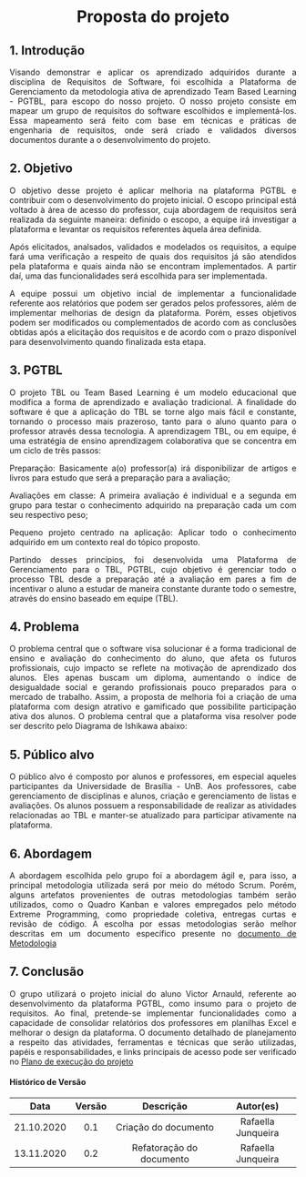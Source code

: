 # <center>Proposta do projeto

<div align="justify">

## 1. Introdução

Visando demonstrar e aplicar os aprendizado adquiridos durante a disciplina de Requisitos de Software, foi escolhida a Plataforma de Gerenciamento da metodologia ativa de aprendizado Team Based Learning - PGTBL, para escopo do nosso projeto. O nosso projeto consiste em mapear um grupo de requisitos do software escolhidos e implementá-los. Essa mapeamento será feito com base em técnicas e práticas de engenharia de requisitos, onde será criado e validados diversos documentos durante a o desenvolvimento do projeto.

## 2. Objetivo
O objetivo desse projeto é aplicar melhoria na plataforma PGTBL e contribuir com o desenvolvimento do projeto inicial. O escopo principal está voltado à área de acesso do professor, cuja abordagem de requisitos será realizada da seguinte maneira: definido o escopo, a equipe irá investigar a plataforma e levantar os requisitos referentes àquela área definida. 

Após elicitados, analsados, validados e modelados os requisitos, a equipe fará uma verificação a respeito de quais dos requisitos já são atendidos pela plataforma e quais ainda não se encontram implementados. A partir daí, uma das funcionalidades será escolhida para ser implementada.

A equipe possui um objetivo incial de implementar a funcionalidade referente aos relatórios que podem ser gerados pelos professores, além de implementar melhorias de design da plataforma. Porém, esses objetivos podem ser modificados ou complementados de acordo com as conclusões obtidas após a elicitação dos requisitos e de acordo com o prazo disponível para desenvolvimento quando finalizada esta etapa.

## 3. PGTBL
O projeto TBL ou Team Based Learning é um modelo educacional que modifica a forma de aprendizado e avaliação tradicional. A finalidade do software é que a aplicação do TBL se torne algo mais fácil e constante, tornando o processo mais prazeroso, tanto para o aluno quanto para o professor através dessa tecnologia. 
A aprendizagem TBL, ou em equipe, é uma estratégia de ensino aprendizagem colaborativa que se concentra em um ciclo de três passos:

Preparação: Basicamente a(o) professor(a) irá disponibilizar de artigos e livros para estudo que será a preparação para a avaliação;

Avaliações em classe: A primeira avaliação é individual e a segunda em grupo para testar o conhecimento adquirido na preparação cada um com seu respectivo peso;

Pequeno projeto centrado na aplicação: Aplicar todo o conhecimento adquirido em um contexto real do tópico proposto.

Partindo desses princípios, foi desenvolvida uma Plataforma de Gerenciamento para o TBL, PGTBL, cujo objetivo é gerenciar todo o processo TBL desde a preparação até a avaliação em pares a fim de incentivar o aluno a estudar de maneira constante durante todo o semestre, através do ensino baseado em equipe (TBL).

## 4. Problema
O problema central que o software visa solucionar é a forma tradicional de ensino e avaliação do conhecimento do aluno, que afeta os futuros profissionais, cujo impacto se reflete na motivação de aprendizado dos alunos. Eles apenas buscam um diploma, aumentando o índice de desigualdade social e gerando profissionais pouco preparados para o mercado de trabalho. Assim, a proposta de melhoria foi a criação de uma plataforma com design atrativo e gamificado que possibilite participação ativa dos alunos.
O problema central que a plataforma visa resolver pode ser descrito pelo Diagrama de Ishikawa abaixo:

## 5. Público alvo
O público alvo é composto por alunos e professores, em especial aqueles participantes da Universidade de Brasília - UnB. Aos professores, cabe gerenciamento de disciplinas e alunos, criação e gerenciamento de listas e avaliações. Os alunos possuem a responsabilidade de realizar as atividades relacionadas ao TBL e manter-se atualizado para participar ativamente na plataforma. 

## 6. Abordagem
A abordagem escolhida pelo grupo foi a abordagem ágil e, para isso, a principal metodologia utilizada será por meio do método Scrum. Porém, alguns artefatos provenientes de outras metodologias também serão utilizados, como o Quadro Kanban e valores empregados pelo método Extreme Programming, como propriedade coletiva, entregas curtas e revisão de código. A escolha por essas metodologias serão melhor descritas em um documento específico presente no [documento de Metodologia](/pages/metodologia.md)

## 7. Conclusão
O grupo utilizará o projeto inicial do aluno Victor Arnauld, referente ao desenvolvimento da plataforma PGTBL, como insumo para o projeto de requisitos. Ao final, pretende-se implementar funcionalidades como a capacidade de consolidar relatórios dos professores em planilhas Excel e melhorar o design da plataforma. O documento detalhado de planejamento a respeito das atividades, ferramentas e técnicas que serão utilizadas, papéis e responsabilidades, e links principais de acesso pode ser verificado no [Plano de execução do projeto](/pages/planejamento-entregas.md)


#### Histórico de Versão
|    Data    | Versão | Descrição            | Autor(es)       |
| :--------: | :----: | :------------------: | :-------------: |
| 21.10.2020 |  0.1   | Criação do documento | Rafaella Junqueira |
| 13.11.2020 |  0.2   | Refatoração do documento | Rafaella Junqueira |
